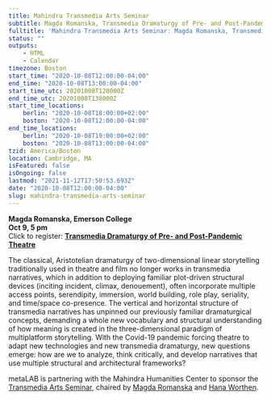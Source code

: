 ```yaml
---
title: Mahindra Transmedia Arts Seminar
subtitle: Magda Romanska, Transmedia Dramaturgy of Pre- and Post-Pandemic Theatre
fulltitle: 'Mahindra Transmedia Arts Seminar: Magda Romanska, Transmedia Dramaturgy of Pre- and Post-Pandemic Theatre'
status: ""
outputs:
    - HTML
    - Calendar
timezone: Boston
start_time: "2020-10-08T12:00:00-04:00"
end_time: "2020-10-08T13:00:00-04:00"
start_time_utc: 20201008T120000Z
end_time_utc: 20201008T130000Z
start_time_locations:
    berlin: "2020-10-08T18:00:00+02:00"
    boston: "2020-10-08T12:00:00-04:00"
end_time_locations:
    berlin: "2020-10-08T19:00:00+02:00"
    boston: "2020-10-08T13:00:00-04:00"
tzid: America/Boston
location: Cambridge, MA
isFeatured: false
isOngoing: false
lastmod: "2021-11-12T17:50:53.693Z"
date: "2020-10-08T12:00:00-04:00"
slug: mahindra-transmedia-arts-seminar
---
```

**Magda Romanska, Emerson College<br> 
Oct 9, 5 pm<br>** 
Click to register: **[Transmedia Dramaturgy of Pre- and Post-Pandemic Theatre](https://harvard.zoom.us/webinar/register/WN_1tb0qt4eTYqeQKTRgckoxw)** 

The classical, Aristotelian dramaturgy of two-dimensional linear storytelling traditionally used in theatre and film no longer works in transmedia narratives, which in addition to deploying familiar plot-driven structural devices (inciting incident, climax, denouement), often incorporate multiple access points, serendipity, immersion, world building, role play, seriality, and time/space co-presence. The vertical and horizontal structure of transmedia narratives has unpinned our previously familiar dramaturgical concepts, demanding a whole new vocabulary and structural understanding of how meaning is created in the three-dimensional paradigm of multiplatform storytelling. With the Covid-19 pandemic forcing theatre to adapt new technologies and new transmedia dramaturgy, new questions emerge: how are we to analyze, think critically, and develop narratives that use multiple structural and architectural frameworks?

metaLAB is partnering with the Mahindra Humanities Center to sponsor the [Transmedia Arts Seminar](https://mahindrahumanities.fas.harvard.edu/transmedia-arts), chaired by [Magda Romanska](https://mahindrahumanities.fas.harvard.edu/people/magda-romanska) and [Hana Worthen](https://mahindrahumanities.fas.harvard.edu/people/hana-worthen).